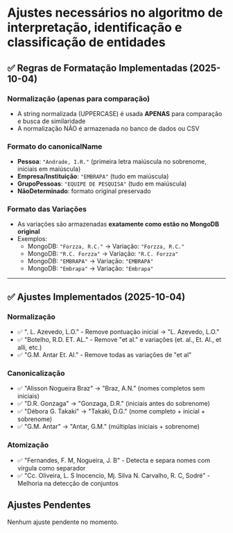 # Ajustes necessários no algoritmo de interpretação, identificação e classificação de entidades

## ✅ Regras de Formatação Implementadas (2025-10-04)

### Normalização (apenas para comparação)
- A string normalizada (UPPERCASE) é usada **APENAS** para comparação e busca de similaridade
- A normalização NÃO é armazenada no banco de dados ou CSV

### Formato do canonicalName
- **Pessoa**: `"Andrade, I.R."` (primeira letra maiúscula no sobrenome, iniciais em maiúscula)
- **Empresa/Instituição**: `"EMBRAPA"` (tudo em maiúscula)
- **GrupoPessoas**: `"EQUIPE DE PESQUISA"` (tudo em maiúscula)
- **NãoDeterminado**: formato original preservado

### Formato das Variações
- As variações são armazenadas **exatamente como estão no MongoDB original**
- Exemplos:
  - MongoDB: `"Forzza, R.C."` → Variação: `"Forzza, R.C."`
  - MongoDB: `"R.C. Forzza"` → Variação: `"R.C. Forzza"`
  - MongoDB: `"EMBRAPA"` → Variação: `"EMBRAPA"`
  - MongoDB: `"Embrapa"` → Variação: `"Embrapa"`

---

## ✅ Ajustes Implementados (2025-10-04)

### Normalização
* ✅ ". L. Azevedo, L.O." - Remove pontuação inicial → "L. Azevedo, L.O."
* ✅ "Botelho, R.D. ET. AL." - Remove "et al." e variações (et. al., Et. Al., et alli, etc.)
* ✅ "G.M. Antar Et. Al." - Remove todas as variações de "et al"

### Canonicalização
* ✅ "Alisson Nogueira Braz" → "Braz, A.N." (nomes completos sem iniciais)
* ✅ "D.R. Gonzaga" → "Gonzaga, D.R." (iniciais antes do sobrenome)
* ✅ "Débora G. Takaki" → "Takaki, D.G." (nome completo + inicial + sobrenome)
* ✅ "G.M. Antar" → "Antar, G.M." (múltiplas iniciais + sobrenome)

### Atomização
* ✅ "Fernandes, F. M, Nogueira, J. B" - Detecta e separa nomes com vírgula como separador
* ✅ "Cc. Oliveira, L. S Inocencio, Mj. Silva N. Carvalho, R. C, Sodré" - Melhoria na detecção de conjuntos

## Ajustes Pendentes

Nenhum ajuste pendente no momento.

